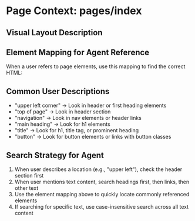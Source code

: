 # Page Context: pages/index

## Visual Layout Description



## Element Mapping for Agent Reference

When a user refers to page elements, use this mapping to find the correct HTML:


## Common User Descriptions

- "upper left corner" → Look in header or first heading elements
- "top of page" → Look in header section
- "navigation" → Look in nav elements or header links
- "main heading" → Look for h1 elements
- "title" → Look for h1, title tag, or prominent heading
- "button" → Look for button elements or links with button classes

## Search Strategy for Agent

1. When user describes a location (e.g., "upper left"), check the header section first
2. When user mentions text content, search headings first, then links, then other text
3. Use the element mapping above to quickly locate commonly referenced elements
4. If searching for specific text, use case-insensitive search across all text content

